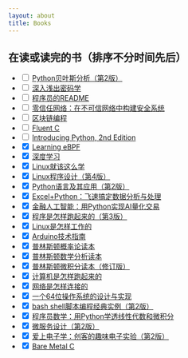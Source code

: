 ```yaml
---
layout: about
title: Books
---
```


## 在读或读完的书（排序不分时间先后）

<ul>
    <li><input type="checkbox" unchecked> <a href="https://labs.epubit.com/bookDetails?id=UB7db2f52b28a18">Python贝叶斯分析（第2版）</a></li>
    <li><input type="checkbox" unchecked> <a href="https://www.epubit.com/bookDetails?id=UB7db2f8f4aab32">深入浅出密码学</a></li>
    <li><input type="checkbox" unchecked> <a href="https://www.epubit.com/bookDetails?id=UB8317225de7ffa">程序员的README</a></li>
    <li><input type="checkbox" unchecked> <a href="https://www.epubit.com/bookDetails?id=UB6c7827767be2a">零信任网络：在不可信网络中构建安全系统</a></li>
    <li><input type="checkbox" unchecked> <a href="https://www.oreilly.com/library/view/qu-kuai-lian-bian-cheng/9787111652038/">区块链编程</a></li>
    <li><input type="checkbox" unchecked> <a href="https://www.oreilly.com/library/view/fluent-c/9781492097273/">Fluent C</a></li>
    <li><input type="checkbox" unchecked> <a href="https://www.oreilly.com/library/view/introducing-python-2nd/9781492051374/">Introducing Python, 2nd Edition</a></li>
    <li><input type="checkbox" checked> <a href="https://learning.oreilly.com/library/view/-/9781098135119/">Learning eBPF</a></li>
    <li><input type="checkbox" checked> <a href="https://www.epubit.com/bookDetails?id=N8263">深度学习</a></li>
    <li><input type="checkbox" checked> <a href="https://www.epubit.com/bookDetails?id=N34859">Linux就该这么学</a></li>
    <li><input type="checkbox" checked> <a href="https://www.ituring.com.cn/book/171">Linux程序设计（第4版）</a></li>
    <li><input type="checkbox" checked> <a href="https://www.ituring.com.cn/book/2741">Python语言及其应用（第2版）</a></li>
    <li><input type="checkbox" checked> <a href="https://www.ituring.com.cn/book/2933">Excel+Python：飞速搞定数据分析与处理</a></li>
    <li><input type="checkbox" checked> <a href="https://www.ituring.com.cn/book/2858">金融人工智能：用Python实现AI量化交易</a></li>
    <li><input type="checkbox" checked> <a href="https://www.ituring.com.cn/book/2997">程序是怎样跑起来的（第3版）</a></li>
    <li><input type="checkbox" checked> <a href="https://www.ituring.com.cn/book/2867">Linux是怎样工作的</a></li>
    <li><input type="checkbox" checked> <a href="https://www.ituring.com.cn/book/1866">Arduino技术指南</a></li>
    <li><input type="checkbox" checked> <a href="https://www.ituring.com.cn/book/1996">普林斯顿概率论读本</a></li>
    <li><input type="checkbox" checked> <a href="https://www.ituring.com.cn/book/1945">普林斯顿数学分析读本</a></li>
    <li><input type="checkbox" checked> <a href="https://www.ituring.com.cn/book/1623">普林斯顿微积分读本（修订版）</a></li>
    <li><input type="checkbox" checked> <a href="https://www.ituring.com.cn/book/1139">计算机是怎样跑起来的</a></li>
    <li><input type="checkbox" checked> <a href="https://www.ituring.com.cn/book/1758">网络是怎样连接的</a></li>
    <li><input type="checkbox" checked> <a href="https://www.ituring.com.cn/book/2450">一个64位操作系统的设计与实现</a></li>
    <li><input type="checkbox" checked> <a href="https://www.ituring.com.cn/book/2587">bash shell脚本编程经典实例（第2版）</a></li>
    <li><input type="checkbox" checked> <a href="https://www.ituring.com.cn/book/2864">程序员数学：用Python学透线性代数和微积分</a></li>
    <li><input type="checkbox" checked> <a href="https://www.ituring.com.cn/book/2642">微服务设计（第2版）</a></li>
    <li><input type="checkbox" checked> <a href="https://www.ituring.com.cn/book/1890">爱上电子学：创客的趣味电子实验（第2版）</a></li>
    <li><input type="checkbox" checked> <a href="https://nostarch.com/bare-metal-c">Bare Metal C</a></li>
</ul>